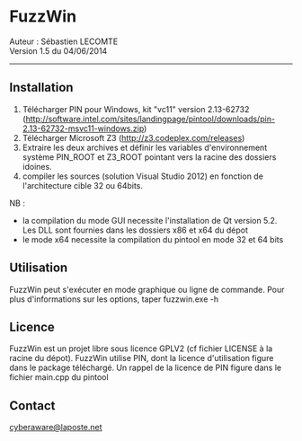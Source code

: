 ﻿FuzzWin
=======

Auteur : Sébastien LECOMTE   
Version 1.5 du 04/06/2014
**************************

Installation
------------

1. Télécharger PIN pour Windows, kit "vc11" version 2.13-62732  
   (<http://software.intel.com/sites/landingpage/pintool/downloads/pin-2.13-62732-msvc11-windows.zip>) 
2. Télécharger Microsoft Z3 (<http://z3.codeplex.com/releases>) 
3. Extraire les deux archives et définir les variables d'environnement système PIN\_ROOT et Z3\_ROOT pointant vers la racine des dossiers idoines.
4. compiler les sources (solution Visual Studio 2012) en fonction de l'architecture cible 32 ou 64bits.

NB : 
- la compilation du mode GUI necessite l'installation de Qt version 5.2. 
  Les DLL sont fournies dans les dossiers x86 et x64 du dépot
- le mode x64 necessite la compilation du pintool en mode 32 et 64 bits

Utilisation
-----------

FuzzWin peut s'exécuter en mode graphique ou ligne de commande. 
Pour plus d'informations sur les options, taper fuzzwin.exe -h

Licence
-------

FuzzWin est un projet libre sous licence GPLV2 (cf fichier LICENSE à la racine du dépot).
FuzzWin utilise PIN, dont la licence d'utilisation figure dans le package téléchargé.
Un rappel de la licence de PIN figure dans le fichier main.cpp du pintool

Contact
-------
cyberaware@laposte.net